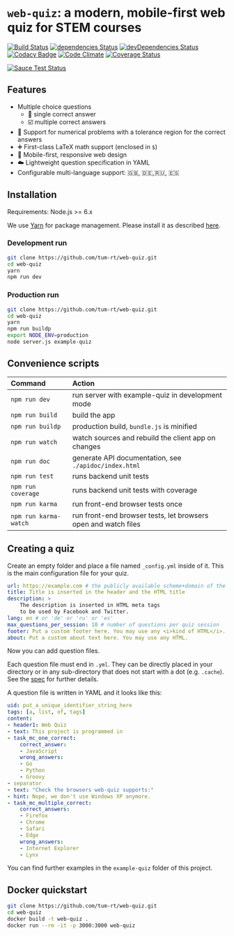 # `web-quiz`: a modern, mobile-first web quiz for STEM courses

[![Build Status](https://travis-ci.org/tum-rt/web-quiz.svg?branch=master)](https://travis-ci.org/tum-rt/web-quiz)
[![dependencies Status](https://david-dm.org/tum-rt/web-quiz/status.svg)](https://david-dm.org/tum-rt/web-quiz)
[![devDependencies Status](https://david-dm.org/tum-rt/web-quiz/dev-status.svg)](https://david-dm.org/tum-rt/web-quiz?type=dev)
[![Codacy Badge](https://api.codacy.com/project/badge/Grade/e472f63f397543a584f70b427b5ef51d)](https://www.codacy.com/app/tum-rt/web-quiz?utm_source=github.com&amp;utm_medium=referral&amp;utm_content=tum-rt/web-quiz&amp;utm_campaign=Badge_Grade)
[![Code Climate](https://codeclimate.com/github/tum-rt/web-quiz/badges/gpa.svg)](https://codeclimate.com/github/tum-rt/web-quiz)
[![Coverage Status](https://coveralls.io/repos/github/tum-rt/web-quiz/badge.svg?branch=master)](https://coveralls.io/github/tum-rt/web-quiz?branch=master)

[![Sauce Test Status](https://saucelabs.com/browser-matrix/web-quiz.svg)](https://saucelabs.com/u/web-quiz)

## Features
* Multiple choice questions
    * :radio_button: single correct answer
    * :ballot_box_with_check: multiple correct answers
* :1234: Support for numerical problems with a tolerance region for the correct answers
* :heavy_plus_sign: First-class LaTeX math support (enclosed in `$`)
* :racehorse: Mobile-first, responsive web design
* :cloud: Lightweight question specification in YAML
* Configurable multi-language support: :uk:, :de:,:ru:, :es:

## Installation

Requirements: Node.js >= 6.x

We use [Yarn](https://yarnpkg.com/) for package management.
Please install it as described [here](https://yarnpkg.com/en/docs/install).

### Development run

```sh
git clone https://github.com/tum-rt/web-quiz.git
cd web-quiz
yarn
npm run dev
```

### Production run
```sh
git clone https://github.com/tum-rt/web-quiz.git
cd web-quiz
yarn
npm run buildp
export NODE_ENV=production
node server.js example-quiz
```

## Convenience scripts

| Command               | Action                                                         |
|:----------------------|:---------------------------------------------------------------|
| `npm run dev`         | run server with example-quiz in development mode               |
| `npm run build`       | build the app                                                  |
| `npm run buildp`      | production build, `bundle.js` is minified                      |
| `npm run watch`       | watch sources and rebuild the client app on changes            |
| `npm run doc`         | generate API documentation, see `./apidoc/index.html`          |
| `npm run test`        | runs backend unit tests                                        |
| `npm run coverage`    | runs backend unit tests with coverage                          |
| `npm run karma`       | run front-end browser tests once                               |
| `npm run karma-watch` | run front-end browser tests, let browsers open and watch files |

## Creating a quiz
Create an empty folder and place a file named `_config.yml` inside of it.
This is the main configuration file for your quiz.

```yaml
url: https://example.com # the publicly available scheme+domain of the quiz
title: Title is inserted in the header and the HTML title
description: >
    The description is inserted in HTML meta tags
    to be used by Facebook and Twitter.
lang: en # or 'de' or 'ru' or 'es'
max_questions_per_session: 10 # number of questions per quiz session
footer: Put a custom footer here. You may use any <i>kind of HTML</i>.
about: Put a custom about text here. You may use any HTML.
```

Now you can add question files.

Each question file must end in `.yml`.
They can be directly placed in your directory or in any sub-directory that does
not start with a dot (e.g. `.cache`).
See the [spec](https://github.com/tum-rt/web-quiz/tree/master/spec) for further details.

A question file is written in YAML and it looks like this:

```yaml
uid: put_a_unique_identifier_string_here
tags: [a, list, of, tags]
content:
- header1: Web Quiz
- text: This project is programmed in
- task_mc_one_correct:
    correct_answer:
    - JavaScript
    wrong_answers:
    - Go
    - Python
    - Groovy
- separator
- text: "Check the browsers web-quiz supports:"
- hint: Nope, we don't use Windows XP anymore.
- task_mc_multiple_correct:
    correct_answers:
    - Firefox
    - Chrome
    - Safari
    - Edge
    wrong_answers:
    - Internet Explorer
    - Lynx
```

You can find further examples in the `example-quiz` folder of this project.

## Docker quickstart

```sh
git clone https://github.com/tum-rt/web-quiz.git
cd web-quiz
docker build -t web-quiz .
docker run --rm -it -p 3000:3000 web-quiz
```
